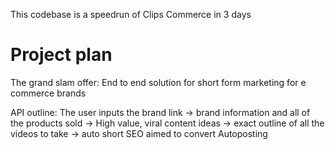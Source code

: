 This codebase is a speedrun of Clips Commerce in 3 days

# Project plan
The grand slam offer: End to end solution for short form marketing for e commerce brands

API outline:
The user inputs the brand link -> brand information and all of the products sold ->
High value, viral content ideas -> exact outline of all the videos to take -> auto short
SEO aimed to convert
Autoposting

